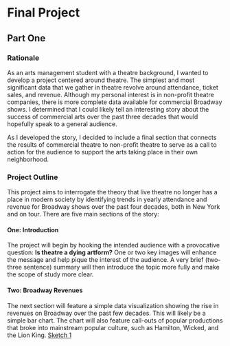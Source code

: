 # Final Project

## Part One

### Rationale
As an arts management student with a theatre background, I wanted to develop a project centered around theatre. The simplest and most significant data that we gather in theatre revolve around attendance, ticket sales, and revenue. Although my personal interest is in non-profit theatre companies, there is more complete data available for commercial Broadway shows. I determined that I could likely tell an interesting story about the success of commercial arts over the past three decades that would hopefully speak to a general audience.

As I developed the story, I decided to include a final section that connects the results of commercial theatre to non-profit theatre to serve as a call to action for the audience to support the arts taking place in their own neighborhood. 

### Project Outline
This project aims to interrogate the theory that live theatre no longer has a place in modern society by identifying trends in yearly attendance and revenue for Broadway shows over the past four decades, both in New York and on tour. 
There are five main sections of the story: 

#### One: Introduction
The project will begin by hooking the intended audience with a provocative question: **Is theatre a dying artform?** One or two key images will enhance the message and help pique the interest of the audience. A very brief (two-three sentence) summary will then introduce the topic more fully and make the scope of study more clear. 

#### Two: Broadway Revenues
The next section will feature a simple data visualization showing the rise in revenues on Broadway over the past few decades. This will likely be a simple bar chart. The chart will also feature call-outs of popular productions that broke into mainstream popular culture, such as Hamilton, Wicked, and the Lion King. 
[Sketch 1](/sketch1.jpg)
